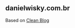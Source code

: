 ## danielwisky.com.br ##

Based on [Clean Blog](https://github.com/StartBootstrap/startbootstrap-clean-blog)